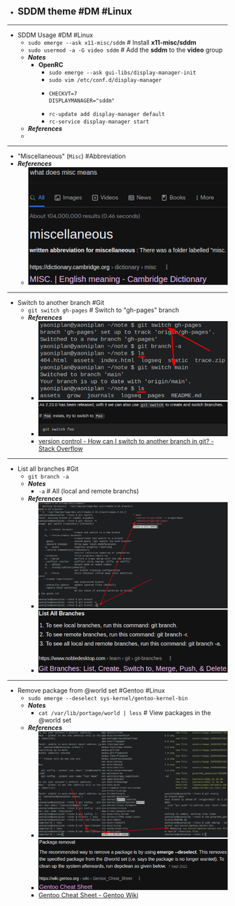 - SDDM theme #DM #Linux
	-
- ---
- SDDM Usage #DM #Linux
	- `sudo emerge --ask x11-misc/sddm` # Install **x11-misc/sddm**
	- `sudo usermod -a -G video sddm` # Add the **sddm** to the **video** group
	- ***Notes***
		- **OpenRC**
			- `sudo emerge --ask gui-libs/display-manager-init`
			- `sudo vim /etc/conf.d/display-manager`
			- ```
			  CHECKVT=7
			  DISPLAYMANAGER="sddm"
			  ```
			- `rc-update add display-manager default`
			- `rc-service display-manager start`
	- ***References***
	-
- ---
- "Miscellaneous" (`Misc`) #Abbreviation
- ***References***
	- ![image.png](../assets/image_1669463491145_0.png)
- ---
- Switch to another branch #Git
	- `git switch gh-pages` # Switch to "gh-pages" branch
	- ***References***
		- ![image.png](../assets/image_1669443599775_0.png)
		- ![image.png](../assets/image_1669454072538_0.png)
		- [version control - How can I switch to another branch in git? - Stack Overflow](https://stackoverflow.com/questions/47630950/how-can-i-switch-to-another-branch-in-git)
- ---
- List all branches #Git
	- `git branch -a`
	- ***Notes***
		- `-a` # All (local and remote branchs)
	- ***References***
		- ![image.png](../assets/image_1669442726214_0.png)
		- ![image.png](../assets/image_1669442785953_0.png)
- ---
- Remove package from @world set #Gentoo #Linux
	- `sudo emerge --deselect sys-kernel/gentoo-kernel-bin`
	- ***Notes***
		- `cat /var/lib/portage/world | less` # View packages in the @world set
	- ***References***
		- ![image.png](../assets/image_1669434287891_0.png)
		- ![image.png](../assets/image_1669433474004_0.png)
		- [Gentoo Cheat Sheet - Gentoo Wiki](https://wiki.gentoo.org/wiki/Gentoo_Cheat_Sheet#:~:text=Package%20removal,-Recommended%20method&text=The%20recommended%20way%20to%20remove,run%20depclean%20as%20given%20below.)